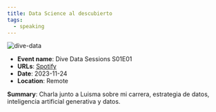 ```yaml
---
title: Data Science al descubierto
tags:
  - speaking
---
```


![dive-data](appearances/2023/dive-data/dive-data.jpeg)

- **Event name**: Dive Data Sessions S01E01
- **URLs**: [Spotify](https://spoti.fi/47tA5az)
- **Date**: 2023-11-24
- **Location**: Remote

**Summary**: Charla junto a Luisma sobre mi carrera, estrategia de datos, inteligencia artificial generativa y datos. 